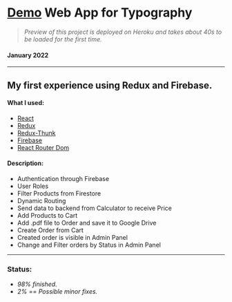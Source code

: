 # [Demo](https://demo-typography-web.herokuapp.com/#/) Web App for Typography #
>_Preview of this project is deployed on Heroku and takes about 40s to be loaded for the first time._
#### January 2022 ####
---
## My first experience using Redux and Firebase. ##
#### What I used: ####
- [React](https://reactjs.org/)
- [Redux](https://redux.js.org/)
- [Redux-Thunk](https://www.npmjs.com/package/redux-thunk)
- [Firebase](https://firebase.google.com/)
- [React Router Dom](https://www.npmjs.com/package/react-router-dom/v/5.3.0)

#### Description: ####
- Authentication through Firebase
- User Roles
- Filter Products from Firestore
- Dynamic Routing
- Send data to backend from Calculator to receive Price
- Add Products to Cart
- Add .pdf file to Order and save it to Google Drive
- Create Order from Cart
- Created order is visible in Admin Panel
- Change and Filter orders by Status in Admin Panel

---
### Status: ####
- _98% finished._
- _2%_ == _Possible minor fixes._
